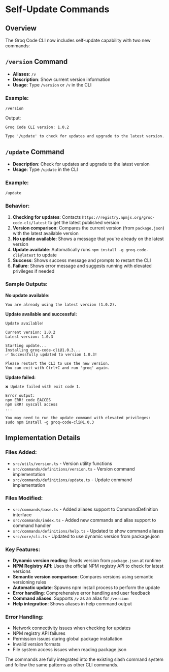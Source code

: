 # Self-Update Commands

## Overview
The Groq Code CLI now includes self-update capability with two new commands:

## `/version` Command
- **Aliases**: `/v`
- **Description**: Show current version information
- **Usage**: Type `/version` or `/v` in the CLI

### Example:
```
/version
```
Output:
```
Groq Code CLI version: 1.0.2

Type '/update' to check for updates and upgrade to the latest version.
```

## `/update` Command  
- **Description**: Check for updates and upgrade to the latest version
- **Usage**: Type `/update` in the CLI

### Example:
```
/update
```

### Behavior:
1. **Checking for updates**: Contacts `https://registry.npmjs.org/groq-code-cli/latest` to get the latest published version
2. **Version comparison**: Compares the current version (from `package.json`) with the latest available version
3. **No update available**: Shows a message that you're already on the latest version
4. **Update available**: Automatically runs `npm install -g groq-code-cli@latest` to update
5. **Success**: Shows success message and prompts to restart the CLI
6. **Failure**: Shows error message and suggests running with elevated privileges if needed

### Sample Outputs:

**No update available:**
```
You are already using the latest version (1.0.2).
```

**Update available and successful:**
```
Update available!

Current version: 1.0.2
Latest version: 1.0.3

Starting update...
Installing groq-code-cli@1.0.3...
✅ Successfully updated to version 1.0.3!

Please restart the CLI to use the new version.
You can exit with Ctrl+C and run 'groq' again.
```

**Update failed:**
```
❌ Update failed with exit code 1.

Error output:
npm ERR! code EACCES
npm ERR! syscall access
...

You may need to run the update command with elevated privileges:
sudo npm install -g groq-code-cli@1.0.3
```

## Implementation Details

### Files Added:
- `src/utils/version.ts` - Version utility functions
- `src/commands/definitions/version.ts` - Version command implementation  
- `src/commands/definitions/update.ts` - Update command implementation

### Files Modified:
- `src/commands/base.ts` - Added aliases support to CommandDefinition interface
- `src/commands/index.ts` - Added new commands and alias support to command handler
- `src/commands/definitions/help.ts` - Updated to show command aliases
- `src/core/cli.ts` - Updated to use dynamic version from package.json

### Key Features:
- **Dynamic version reading**: Reads version from `package.json` at runtime
- **NPM Registry API**: Uses the official NPM registry API to check for latest versions
- **Semantic version comparison**: Compares versions using semantic versioning rules
- **Automatic update**: Spawns npm install process to perform the update
- **Error handling**: Comprehensive error handling and user feedback
- **Command aliases**: Supports `/v` as an alias for `/version`
- **Help integration**: Shows aliases in help command output

### Error Handling:
- Network connectivity issues when checking for updates
- NPM registry API failures
- Permission issues during global package installation
- Invalid version formats
- File system access issues when reading package.json

The commands are fully integrated into the existing slash command system and follow the same patterns as other CLI commands.

